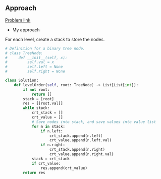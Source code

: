 ## Approach

[Problem link](https://leetcode.com/problems/binary-tree-level-order-traversal/)

- My approach

For each level, create a stack to store the nodes.

```python
# Definition for a binary tree node.
# class TreeNode:
#     def __init__(self, x):
#         self.val = x
#         self.left = None
#         self.right = None

class Solution:
    def levelOrder(self, root: TreeNode) -> List[List[int]]:
        if not root:
            return []
        stack = [root]
        res = [[root.val]]
        while stack:
            crt_stack = []
            crt_value = []
            # Save nodes into stack, and save values into value list
            for n in stack:
                if n.left:
                    crt_stack.append(n.left)
                    crt_value.append(n.left.val)
                if n.right:
                    crt_stack.append(n.right)
                    crt_value.append(n.right.val)
            stack = crt_stack
            if crt_value:
                res.append(crt_value)
        return res
```
